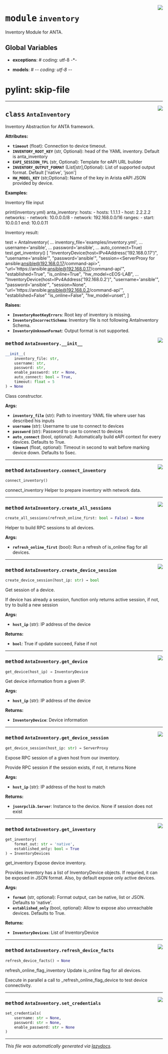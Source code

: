 <!-- markdownlint-disable -->

<a href="../../anta/inventory/__init__.py#L0"><img align="right" style="float:right;" src="https://img.shields.io/badge/-source-cccccc?style=flat-square"></a>

# <kbd>module</kbd> `inventory`
Inventory Module for ANTA. 

**Global Variables**
---------------
- **exceptions**: # coding: utf-8 -*-

- **models**: # -*- coding: utf-8 -*-
# pylint: skip-file



---

<a href="../../anta/inventory/__init__.py#L34"><img align="right" style="float:right;" src="https://img.shields.io/badge/-source-cccccc?style=flat-square"></a>

## <kbd>class</kbd> `AntaInventory`
Inventory Abstraction for ANTA framework. 



**Attributes:**
 
 - <b>`timeout`</b> (float):  Connection to device timeout. 
 - <b>`INVENTORY_ROOT_KEY`</b> (str, Optional):  head of the YAML inventory. Default is anta_inventory 
 - <b>`EAPI_SESSION_TPL`</b> (str, Optional):  Template for eAPI URL builder 
 - <b>`INVENTORY_OUTPUT_FORMAT`</b> (List[str],Optional):  List of supported output format. Default ['native', 'json'] 
 - <b>`HW_MODEL_KEY`</b> (str,Optional):  Name of the key in Arista eAPI JSON provided by device. 



**Examples:**
 

Inventory file input 

 print(inventory.yml)  anta_inventory:  hosts: 
            - hosts: 1.1.1.1 
            - host: 2.2.2.2  networks: 
            - network: 10.0.0.0/8 
            - network: 192.168.0.0/16  ranges: 
            - start: 10.0.0.1  end: 10.0.0.11 

Inventory result: 

 test = AntaInventory(  ... inventory_file='examples/inventory.yml',  ... username='ansible',  ... password='ansible',  ... auto_connect=True)  test.get_inventory()  [  "InventoryDevice(host=IPv4Address('192.168.0.17')",  "username='ansible'",  "password='ansible'",  "session=<ServerProxy for ansible:ansible@192.168.0.17/command-api>",  "url='https://ansible:ansible@192.168.0.17/command-api'",  "established=True",  "is_online=True",  "hw_model=cEOS-LAB",  ...  "InventoryDevice(host=IPv4Address('192.168.0.2')",  "username='ansible'",  "password='ansible'",  "session=None",  "url='https://ansible:ansible@192.168.0.2/command-api'",  "established=False"  "is_online=False",  "hw_model=unset",  ] 



**Raises:**
 
 - <b>`InventoryRootKeyErrors`</b>:  Root key of inventory is missing. 
 - <b>`InventoryIncorrectSchema`</b>:  Inventory file is not following AntaInventory Schema. 
 - <b>`InventoryUnknownFormat`</b>:  Output format is not supported. 

<a href="../../anta/inventory/__init__.py#L106"><img align="right" style="float:right;" src="https://img.shields.io/badge/-source-cccccc?style=flat-square"></a>

### <kbd>method</kbd> `AntaInventory.__init__`

```python
__init__(
    inventory_file: str,
    username: str,
    password: str,
    enable_password: str = None,
    auto_connect: bool = True,
    timeout: float = 5
) → None
```

Class constructor. 



**Args:**
 
 - <b>`inventory_file`</b> (str):  Path to inventory YAML file where user has described his inputs 
 - <b>`username`</b> (str):  Username to use to connect to devices 
 - <b>`password`</b> (str):  Password to use to connect to devices 
 - <b>`auto_connect`</b> (bool, optional):  Automatically build eAPI context for every devices. Defaults to True. 
 - <b>`timeout`</b> (float, optional):  Timeout in second to wait before marking device down. Defaults to 5sec. 




---

<a href="../../anta/inventory/__init__.py#L486"><img align="right" style="float:right;" src="https://img.shields.io/badge/-source-cccccc?style=flat-square"></a>

### <kbd>method</kbd> `AntaInventory.connect_inventory`

```python
connect_inventory()
```

connect_inventory Helper to prepare inventory with network data. 

---

<a href="../../anta/inventory/__init__.py#L439"><img align="right" style="float:right;" src="https://img.shields.io/badge/-source-cccccc?style=flat-square"></a>

### <kbd>method</kbd> `AntaInventory.create_all_sessions`

```python
create_all_sessions(refresh_online_first: bool = False) → None
```

Helper to build RPC sessions to all devices. 



**Args:**
 
 - <b>`refresh_online_first`</b> (bool):  Run  a refresh of is_online flag for all devices. 

---

<a href="../../anta/inventory/__init__.py#L452"><img align="right" style="float:right;" src="https://img.shields.io/badge/-source-cccccc?style=flat-square"></a>

### <kbd>method</kbd> `AntaInventory.create_device_session`

```python
create_device_session(host_ip: str) → bool
```

Get session of a device. 

If device has already a session, function only returns active session, if not, try to build a new session 



**Args:**
 
 - <b>`host_ip`</b> (str):  IP address of the device 



**Returns:**
 
 - <b>`bool`</b>:  True if update succeed, False if not 

---

<a href="../../anta/inventory/__init__.py#L407"><img align="right" style="float:right;" src="https://img.shields.io/badge/-source-cccccc?style=flat-square"></a>

### <kbd>method</kbd> `AntaInventory.get_device`

```python
get_device(host_ip) → InventoryDevice
```

Get device information from a given IP. 



**Args:**
 
 - <b>`host_ip`</b> (str):  IP address of the device 



**Returns:**
 
 - <b>`InventoryDevice`</b>:  Device information 

---

<a href="../../anta/inventory/__init__.py#L420"><img align="right" style="float:right;" src="https://img.shields.io/badge/-source-cccccc?style=flat-square"></a>

### <kbd>method</kbd> `AntaInventory.get_device_session`

```python
get_device_session(host_ip: str) → ServerProxy
```

Expose RPC session of a given host from our inventory. 

Provide RPC session if the session exists, if not, it returns None 



**Args:**
 
 - <b>`host_ip`</b> (str):  IP address of the host to match 



**Returns:**
 
 - <b>`jsonrpclib.Server`</b>:  Instance to the device. None if session does not exist 

---

<a href="../../anta/inventory/__init__.py#L380"><img align="right" style="float:right;" src="https://img.shields.io/badge/-source-cccccc?style=flat-square"></a>

### <kbd>method</kbd> `AntaInventory.get_inventory`

```python
get_inventory(
    format_out: str = 'native',
    established_only: bool = True
) → InventoryDevices
```

get_inventory Expose device inventory. 

Provides inventory has a list of InventoryDevice objects. If requried, it can be exposed in JSON format. Also, by default expose only active devices. 



**Args:**
 
 - <b>`format`</b> (str, optional):  Format output, can be native, list or JSON. Defaults to 'native'. 
 - <b>`established_only`</b> (bool, optional):  Allow to expose also unreachable devices. Defaults to True. 



**Returns:**
 
 - <b>`InventoryDevices`</b>:  List of InventoryDevice 

---

<a href="../../anta/inventory/__init__.py#L495"><img align="right" style="float:right;" src="https://img.shields.io/badge/-source-cccccc?style=flat-square"></a>

### <kbd>method</kbd> `AntaInventory.refresh_device_facts`

```python
refresh_device_facts() → None
```

refresh_online_flag_inventory Update is_online flag for all devices. 

Execute in parallel a call to _refresh_online_flag_device to test device connectivity. 

---

<a href="../../anta/inventory/__init__.py#L481"><img align="right" style="float:right;" src="https://img.shields.io/badge/-source-cccccc?style=flat-square"></a>

### <kbd>method</kbd> `AntaInventory.set_credentials`

```python
set_credentials(
    username: str = None,
    password: str = None,
    enable_password: str = None
)
```








---

_This file was automatically generated via [lazydocs](https://github.com/ml-tooling/lazydocs)._
